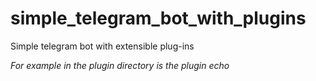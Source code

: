 # simple_telegram_bot_with_plugins
Simple telegram bot with extensible plug-ins

_For example in the plugin directory is the plugin echo_
